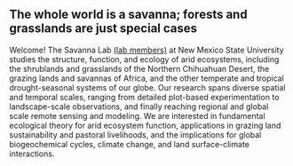 ## The whole world is a savanna; forests and grasslands are just special cases

Welcome! The Savanna Lab [(lab members)](https://savannalab.nmsu.edu/people/) at New Mexico State University studies the structure, function, and ecology of arid ecosystems, including the shrublands and grasslands of the Northern Chihuahuan Desert, the grazing lands and savannas of Africa, and the other temperate and tropical drought-seasonal systems of our globe. Our research spans diverse spatial and temporal scales, ranging from detailed plot-based experimentation to landscape-scale observations, and finally reaching regional and global scale remote sensing and modeling. We are interested in fundamental ecological theory for arid ecosystem function, applications in grazing land sustainability and pastoral livelihoods, and the implications for global biogeochemical cycles, climate change, and land surface-climate interactions.
<!--
**savanna-lab/savanna-lab** is a ✨ _special_ ✨ repository because its `README.md` (this file) appears on your GitHub profile.
-->
